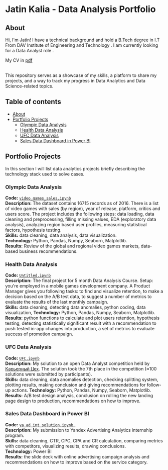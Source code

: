 # Jatin Kalia - Data Analysis Portfolio 

## About

Hi, I'm Jatin! I have a technical background and hold a B.Tech degree in I.T From DAV Institute of Engineering and Technology . I am currently looking for a Data Analyst role .


My CV in [pdf]() 

<br>
This repository serves as a showcase of my skills, a platform to share my projects, and a way to track my progress in Data Analytics and Data Science-related topics.  
<br>
  

## Table of contents
- [About](#about)
- [Portfolio Projects](#portfolio-projects)
	+ [Olympic Data Analysis](#video-games-sales-analysis)
	+ [Health Data Analysis](#a-mobile-game-data-analysis)
	+ [UFC Data Analysis](#a-landing-page-design-experiment)
	+ [Sales Data Dashboard in Power BI](#online-advertising-campaign-analysis)
	


## Portfolio Projects
In this section I will list data analytics projects briefly describing the technology stack used to solve cases.

### Olympic Data Analysis
**Code:** [`video_games_sales.ipynb`]()    
**Description:** The dataset contains 16715 records as of 2016. There is a list of video games with sales (by region), year of release, platform, critics and users score. The project includes the following steps: data loading, data cleaning and preprocessing, filling missing values, EDA (exploratory data analysis), analyzing region based user profiles, measuring statistical factors, hypothesis testing.  
**Skills:** data cleaning, data analysis, data visualization.  
**Technology:** Python, Pandas, Numpy, Seaborn, Matplotlib.  
**Results:** Review of the global and regional video games markets, data-based business recommendations.  

### Health Data Analysis
**Code:** [`Untitled.ipynb`](https://github.com/jatinkalia/portfolio_data_analyst/blob/main/Untitled.ipynb)       
**Description:** The final project for 5 month Data Analysis Course. Setup: you're employed in a mobile games development company. A Product Manager gives you following tasks: to find and visualize retention, to make a decision based on the A/B test data, to suggest a number of metrics to evaluate the results of the last monthly campaign.   
**Skills:** data cleaning, detecting data anomalies, python coding, data visualization,
**Technology:** Python, Pandas, Numpy, Seaborn, Matplotlib.     
**Results:** python functions to calculate and plot users retention, hypothesis testing, detecting statistically significant result with a recommendation to push tested in-app changes into production, a set of metrics to evaluate success of promotion campaign.  

### UFC Data Analysis
**Code:** [`UFC.ipynb`](https://github.com/jatinkalia/portfolio_data_analyst/blob/main/UFC.ipynb)       
**Description:** My solution to an open Data Analyst competition held by [Карьерный Цех](https://careerfactory.ru/). The solution took the 7th place in the competition (≈100 solutions were submitted by participants).     
**Skills:**  data cleaning, data anomalies detection, checking splitting system, plotting results, making conclusion and giving recommendations for follow-up actions. **Technology:** Python, Pandas, Numpy, Seaborn, Matplotlib.   
**Results:** A/B test design analysis, conclusion on rolling the new landing page design to production, recommendations on how to improve. 

### Sales Data Dashboard in Power BI
**Code:** [`ya_ad_int_solution.ipynb `]()       
**Description:** My submission to Yandex Advertising Analytics internship program.    
**Skills:** data cleaning, CTR, CPC, CPA and CR calculation, comparing metrics with competitors, visualizing results, drawing conclusions.    
**Technology:** Power BI    
**Results:** the slide deck with online advertising campaign analysis and recommendations on how to improve based on the service category. 

